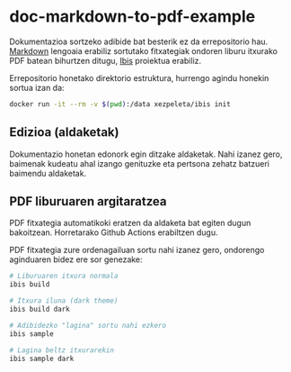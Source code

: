 # doc-markdown-to-pdf-example
Dokumentazioa sortzeko adibide bat besterik ez da errepositorio hau. [Markdown](https://en.wikipedia.org/wiki/Markdown) lengoaia erabiliz sortutako fitxategiak ondoren liburu itxurako PDF batean bihurtzen ditugu, [Ibis](https://github.com/themsaid/ibis) proiektua erabiliz.

Errepositorio honetako direktorio estruktura, hurrengo agindu honekin sortua izan da:


```bash
docker run -it --rm -v $(pwd):/data xezpeleta/ibis init
```

## Edizioa (aldaketak)
Dokumentazio honetan edonork egin ditzake aldaketak. Nahi izanez gero, baimenak kudeatu ahal izango genituzke eta pertsona zehatz batzueri baimendu aldaketak.

## PDF liburuaren argitaratzea
PDF fitxategia automatikoki eratzen da aldaketa bat egiten dugun bakoitzean. Horretarako Github Actions erabiltzen dugu.

PDF fitxategia zure ordenagailuan sortu nahi izanez gero, ondorengo aginduaren bidez ere sor genezake:

```bash
# Liburuaren itxura normala
ibis build

# Itxura iluna (dark theme)
ibis build dark

# Adibidezko "lagina" sortu nahi ezkero
ibis sample

# Lagina beltz itxurarekin
ibis sample dark
```
